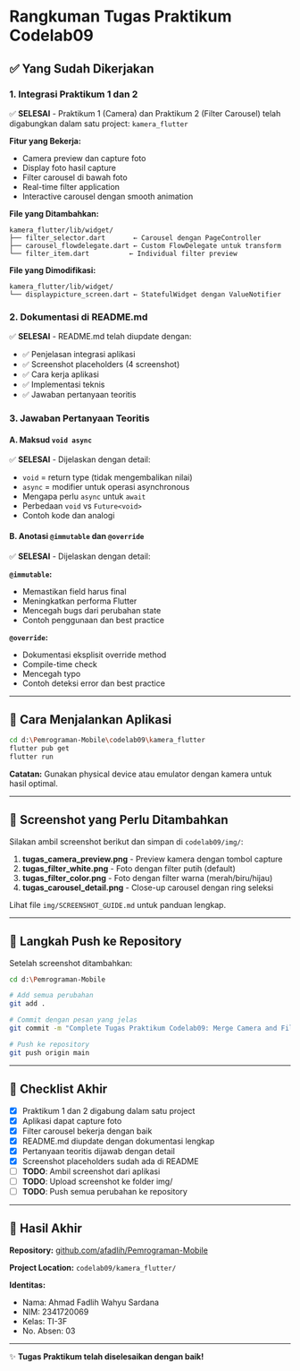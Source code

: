 # Rangkuman Tugas Praktikum Codelab09

## ✅ Yang Sudah Dikerjakan

### 1. Integrasi Praktikum 1 dan 2

✅ **SELESAI** - Praktikum 1 (Camera) dan Praktikum 2 (Filter Carousel) telah digabungkan dalam satu project: `kamera_flutter`

**Fitur yang Bekerja:**

- Camera preview dan capture foto
- Display foto hasil capture
- Filter carousel di bawah foto
- Real-time filter application
- Interactive carousel dengan smooth animation

**File yang Ditambahkan:**

```
kamera_flutter/lib/widget/
├── filter_selector.dart       ← Carousel dengan PageController
├── carousel_flowdelegate.dart ← Custom FlowDelegate untuk transform
└── filter_item.dart          ← Individual filter preview
```

**File yang Dimodifikasi:**

```
kamera_flutter/lib/widget/
└── displaypicture_screen.dart ← StatefulWidget dengan ValueNotifier
```

### 2. Dokumentasi di README.md

✅ **SELESAI** - README.md telah diupdate dengan:

- ✅ Penjelasan integrasi aplikasi
- ✅ Screenshot placeholders (4 screenshot)
- ✅ Cara kerja aplikasi
- ✅ Implementasi teknis
- ✅ Jawaban pertanyaan teoritis

### 3. Jawaban Pertanyaan Teoritis

#### A. Maksud `void async`

✅ **SELESAI** - Dijelaskan dengan detail:

- `void` = return type (tidak mengembalikan nilai)
- `async` = modifier untuk operasi asynchronous
- Mengapa perlu `async` untuk `await`
- Perbedaan `void` vs `Future<void>`
- Contoh kode dan analogi

#### B. Anotasi `@immutable` dan `@override`

✅ **SELESAI** - Dijelaskan dengan detail:

**`@immutable`:**

- Memastikan field harus final
- Meningkatkan performa Flutter
- Mencegah bugs dari perubahan state
- Contoh penggunaan dan best practice

**`@override`:**

- Dokumentasi eksplisit override method
- Compile-time check
- Mencegah typo
- Contoh deteksi error dan best practice

---

## 📱 Cara Menjalankan Aplikasi

```bash
cd d:\Pemrograman-Mobile\codelab09\kamera_flutter
flutter pub get
flutter run
```

**Catatan:** Gunakan physical device atau emulator dengan kamera untuk hasil optimal.

---

## 📸 Screenshot yang Perlu Ditambahkan

Silakan ambil screenshot berikut dan simpan di `codelab09/img/`:

1. **tugas_camera_preview.png** - Preview kamera dengan tombol capture
2. **tugas_filter_white.png** - Foto dengan filter putih (default)
3. **tugas_filter_color.png** - Foto dengan filter warna (merah/biru/hijau)
4. **tugas_carousel_detail.png** - Close-up carousel dengan ring seleksi

Lihat file `img/SCREENSHOT_GUIDE.md` untuk panduan lengkap.

---

## 🚀 Langkah Push ke Repository

Setelah screenshot ditambahkan:

```bash
cd d:\Pemrograman-Mobile

# Add semua perubahan
git add .

# Commit dengan pesan yang jelas
git commit -m "Complete Tugas Praktikum Codelab09: Merge Camera and Filter Carousel"

# Push ke repository
git push origin main
```

---

## 📝 Checklist Akhir

- [x] Praktikum 1 dan 2 digabung dalam satu project
- [x] Aplikasi dapat capture foto
- [x] Filter carousel bekerja dengan baik
- [x] README.md diupdate dengan dokumentasi lengkap
- [x] Pertanyaan teoritis dijawab dengan detail
- [x] Screenshot placeholders sudah ada di README
- [ ] **TODO**: Ambil screenshot dari aplikasi
- [ ] **TODO**: Upload screenshot ke folder img/
- [ ] **TODO**: Push semua perubahan ke repository

---

## 🎯 Hasil Akhir

**Repository:** [github.com/afadlih/Pemrograman-Mobile](https://github.com/afadlih/Pemrograman-Mobile)

**Project Location:** `codelab09/kamera_flutter/`

**Identitas:**

- Nama: Ahmad Fadlih Wahyu Sardana
- NIM: 2341720069
- Kelas: TI-3F
- No. Absen: 03

---

✨ **Tugas Praktikum telah diselesaikan dengan baik!**
